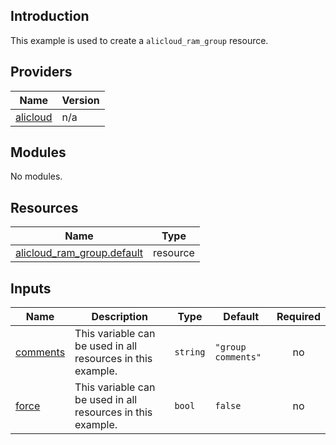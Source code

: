 ## Introduction

This example is used to create a `alicloud_ram_group` resource.

<!-- BEGIN_TF_DOCS -->
## Providers

| Name | Version |
|------|---------|
| <a name="provider_alicloud"></a> [alicloud](#provider\_alicloud) | n/a |

## Modules

No modules.

## Resources

| Name | Type |
|------|------|
| [alicloud_ram_group.default](https://registry.terraform.io/providers/aliyun/alicloud/latest/docs/resources/ram_group) | resource |

## Inputs

| Name | Description | Type | Default | Required |
|------|-------------|------|---------|:--------:|
| <a name="input_comments"></a> [comments](#input\_comments) | This variable can be used in all resources in this example. | `string` | `"group comments"` | no |
| <a name="input_force"></a> [force](#input\_force) | This variable can be used in all resources in this example. | `bool` | `false` | no |
<!-- END_TF_DOCS -->    